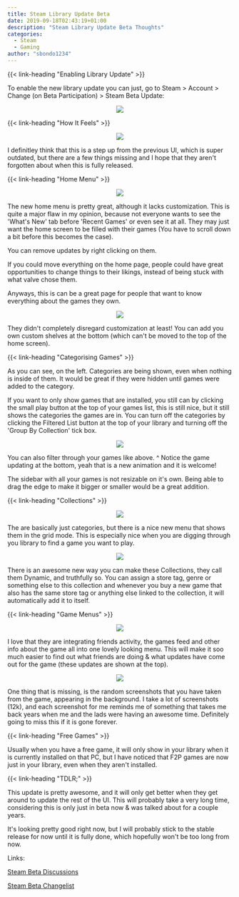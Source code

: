 ```yaml
---
title: Steam Library Update Beta
date: 2019-09-18T02:43:19+01:00
description: "Steam Library Update Beta Thoughts"
categories:
  - Steam
  - Gaming
author: "sbondo1234"
---
```


{{< link-heading "Enabling Library Update" >}}

To enable the new library update you can just, go to
Steam > Account > Change (on Beta Participation) > Steam Beta Update:

<center>
  <img src="https://steamcdn-a.akamaihd.net/steamcommunity/public/images/clans/27766192/0d6a5cfe93a6c0e92dc884200e1d9144d3ccf668.gif" />
</center>

{{< link-heading "How It Feels" >}}

<center>
  <img src="https://ul.sbond.co/i/log/steam/lib/library.png" />
</center>

I definitley think that this is a step up from the previous UI, which is super
outdated, but there are a few things missing and I hope that they
aren't forgotten about when this is fully released.

{{< link-heading "Home Menu" >}}

<center>
  <img src="https://ul.sbond.co/i/log/steam/lib/home.png" />
</center>

The new home menu is pretty great, although it lacks customization. This is
quite a major flaw in my opinion, because not everyone wants to see the
'What's New' tab before 'Recent Games' or even see it at all.
They may just want the home screen to be filled with their games
(You have to scroll down a bit before this becomes the case).

You can remove updates by right clicking on them.

If you could move everything on the home page, people could have great
opportunities to change things to their likings, instead of being stuck with
what valve chose them.

Anyways, this is can be a great page for people that want to know
everything about the games they own.

<center>
  <img src="https://ul.sbond.co/i/log/steam/lib/home-shelves.png" />
</center>

They didn't completely disregard customization at least! You can add you own
custom shelves at the bottom (which can't be moved to the top of the home
screen).

{{< link-heading "Categorising Games" >}}

As you can see, on the left. Categories are being shown, even when nothing is
inside of them. It would be great if they were hidden until games were added
to the category.

If you want to only show games that are installed, you still can by clicking
the small play button at the top of your games list, this is still nice, but it
still shows the categories the games are in. You can turn off the categories by
clicking the Filtered List button at the top of your library and turning off the
'Group By Collection' tick box.

<center>
  <img src="https://ul.sbond.co/i/log/steam/lib/library-filter.png" />
</center>

You can also filter through your games like above. ^ Notice the game updating
at the bottom, yeah that is a new animation and it is welcome!

The sidebar with all your games is not resizable on it's own. Being able to drag
the edge to make it bigger or smaller would be a great addition.

{{< link-heading "Collections" >}}

<center>
  <img src="https://ul.sbond.co/i/log/steam/lib/collections.png" />
</center>

The are basically just categories, but there is a nice new menu that shows them
in the grid mode. This is especially nice when you are digging through
you library to find a game you want to play.

<center>
  <img src="https://ul.sbond.co/i/log/steam/lib/collections-dynamic.png" />
</center>

There is an awesome new way you can make these Collections, they call them
Dynamic, and truthfully so. You can assign a store tag, genre or something else
to this collection and whenever you buy a new game that also has the same store
tag or anything else linked to the collection, it will automatically
add it to itself.

{{< link-heading "Game Menus" >}}

<center>
  <img src="https://ul.sbond.co/i/log/steam/lib/game-menu.png" />
</center>

I love that they are integrating friends activity, the games feed and other
info about the game all into one lovely looking menu. This will make it soo
much easier to find out what friends are doing & what updates have come out
for the game (these updates are shown at the top).

<center>
  <img src="https://ul.sbond.co/i/log/steam/lib/game-menu-head.png" />
</center>

One thing that is missing, is the random screenshots that you have taken from
the game, appearing in the background. I take a lot of screenshots (12k), and
each screenshot for me reminds me of something that takes me back years when
me and the lads were having an awesome time. Definitely going to miss this if
it is gone forever.

{{< link-heading "Free Games" >}}

Usually when you have a free game, it will only show in your library when it is
currently installed on that PC, but I have noticed that F2P games are now just
in your library, even when they aren't installed.

{{< link-heading "TDLR;" >}}

This update is pretty awesome, and it will only get better when they get around
to update the rest of the UI. This will probably take a very long time,
considering this is only just in beta now & was talked about for a couple years.

It's looking pretty good right now, but I will probably stick to the stable
release for now until it is fully done, which hopefully won't be too long from
now.

Links:

<a class="b bb bw pb1 no-underline black dim"
  href="https://steamcommunity.com/groups/SteamClientBeta/discussions/"
  target="_blank">Steam Beta Discussions</a>

<a class="b bb bw pb1 no-underline black dim"
  href="https://steamcommunity.com/groups/SteamClientBeta#announcements"
  target="_blank">Steam Beta Changelist</a>
